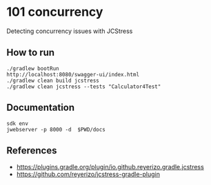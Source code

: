 # 101 concurrency

Detecting concurrency issues with JCStress

## How to run

```
./gradlew bootRun
http://localhost:8080/swagger-ui/index.html
./gradlew clean build jcstress
./gradlew clean jcstress --tests "Calculator4Test"
```

## Documentation

```
sdk env
jwebserver -p 8000 -d  $PWD/docs
```

## References

- https://plugins.gradle.org/plugin/io.github.reyerizo.gradle.jcstress
- https://github.com/reyerizo/jcstress-gradle-plugin
